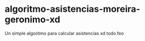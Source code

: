 # algoritmo-asistencias-moreira-geronimo-xd
Un simple algoritmo para calcular asistencias xd todo feo 
